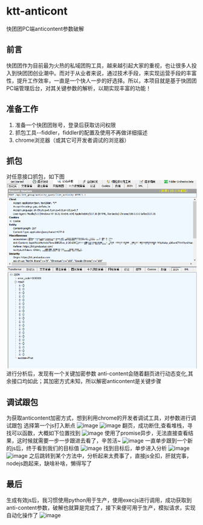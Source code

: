 # ktt-anticont
快团团PC端anticontent参数破解
## 前言
快团团作为目前最为火热的私域团购工具，越来越引起大家的重视，也让很多人投入到快团团创业潮中。而对于从业者来说，通过技术手段，来实现运营手段的丰富性，提升工作效率，一直是一个快人一步的好选择。所以，本项目就是基于快团团PC端管理后台，对其关键参数的解析，以期实现丰富的功能！
## 准备工作
1. 准备一个快团团账号，登录后获取访问权限
2. 抓包工具--fiddler，fiddler的配置及使用不再做详细描述
3. chrome浏览器（或其它可开发者调试的浏览器）
## 抓包
对任意接口抓包，如下图
</br>
 ![image](https://github.com/BigWhitee/ktt-anticont/blob/main/1.png)
</br>
进行分析后，发现有一个关键加密参数 anti-content会随着翻页进行动态变化,其余接口均如此；其加密方式未知，所以解密anticontent是关键步骤
## 调试跟包
为获取anticontent加密方式，想到利用chrome的开发者调试工具，对参数进行调试跟包
选择第一个js打入断点
![image](https://user-images.githubusercontent.com/43695412/205470656-d4f0d8ee-9077-403a-ac55-947bdf45d463.png)
![image](https://user-images.githubusercontent.com/43695412/205470683-7b5851b3-60a9-4800-bc3c-5f7fad6281ae.png)
翻页，成功断住,查看堆栈，寻找可以函数，大概如下位置找到
![image](https://user-images.githubusercontent.com/43695412/205470807-ef01418a-642a-4105-8b7d-7f322b82dee3.png)
使用了promise异步，无法直接查看结果，这时候就需要一步一步跟进去看了，辛苦活~
![image](https://user-images.githubusercontent.com/43695412/205470838-65e87e92-3b1f-4a6a-b915-507ce84b13d3.png)
一直单步跟到一个新的js后，终于看到我们的目标值
![image](https://user-images.githubusercontent.com/43695412/205470860-949c2b98-633c-4e51-8f4a-7223f84bd639.png)
找到目标后，单步进入分析
![image](https://user-images.githubusercontent.com/43695412/205470889-d17f05be-75fb-4190-b7ab-9589e57c901f.png)
![image](https://user-images.githubusercontent.com/43695412/205470905-6e781529-050f-48f7-8875-4dc2e9661370.png)
之后跳转到某个方法中，分析起来太费事了，直接js全扣，肝就完事，nodejs跑起来，缺啥补啥，懒得写了
## 最后
生成有效js后，我习惯使用python用于生产，使用execjs进行调用，成功获取到anti-content参数，破解也就算是完成了，接下来便可用于生产，模拟请求，实现自动化操作了
![image](https://user-images.githubusercontent.com/43695412/205471119-62e677f9-12d5-4b2b-83ed-acda4f4ce57c.png)
